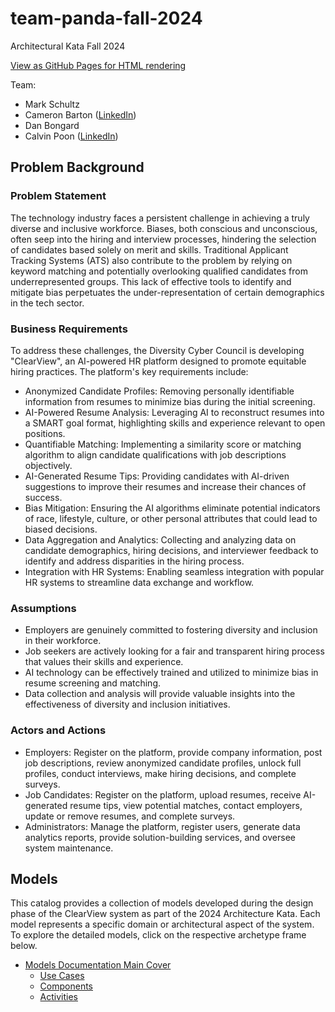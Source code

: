 # team-panda-fall-2024

Architectural Kata Fall 2024

[View as GitHub Pages for HTML rendering](https://markschultz.github.io/team-panda-fall-2024/)

Team:
  - Mark Schultz
  - Cameron Barton ([LinkedIn](https://www.linkedin.com/in/cameronbarton/))
  - Dan Bongard
  - Calvin Poon ([LinkedIn](https://www.linkedin.com/in/calvinpoon/))

## Problem Background
### Problem Statement
The technology industry faces a persistent challenge in achieving a truly diverse and inclusive workforce. Biases, both conscious and unconscious, often seep into the hiring and interview processes, hindering the selection of candidates based solely on merit and skills. Traditional Applicant Tracking Systems (ATS) also contribute to the problem by relying on keyword matching and potentially overlooking qualified candidates from underrepresented groups. This lack of effective tools to identify and mitigate bias perpetuates the under-representation of certain demographics in the tech sector.

### Business Requirements
To address these challenges, the Diversity Cyber Council is developing "ClearView", an AI-powered HR platform designed to promote equitable hiring practices. The platform's key requirements include:
- Anonymized Candidate Profiles: Removing personally identifiable information from resumes to minimize bias during the initial screening.
- AI-Powered Resume Analysis: Leveraging AI to reconstruct resumes into a SMART goal format, highlighting skills and experience relevant to open positions.
- Quantifiable Matching: Implementing a similarity score or matching algorithm to align candidate qualifications with job descriptions objectively.
- AI-Generated Resume Tips: Providing candidates with AI-driven suggestions to improve their resumes and increase their chances of success.
- Bias Mitigation: Ensuring the AI algorithms eliminate potential indicators of race, lifestyle, culture, or other personal attributes that could lead to biased decisions.
- Data Aggregation and Analytics: Collecting and analyzing data on candidate demographics, hiring decisions, and interviewer feedback to identify and address disparities in the hiring process.
- Integration with HR Systems: Enabling seamless integration with popular HR systems to streamline data exchange and workflow.

### Assumptions
- Employers are genuinely committed to fostering diversity and inclusion in their workforce.
- Job seekers are actively looking for a fair and transparent hiring process that values their skills and experience.
- AI technology can be effectively trained and utilized to minimize bias in resume screening and matching.
- Data collection and analysis will provide valuable insights into the effectiveness of diversity and inclusion initiatives.

### Actors and Actions
- Employers: Register on the platform, provide company information, post job descriptions, review anonymized candidate profiles, unlock full profiles, conduct interviews, make hiring decisions, and complete surveys.
- Job Candidates: Register on the platform, upload resumes, receive AI-generated resume tips, view potential matches, contact employers, update or remove resumes, and complete surveys.
- Administrators: Manage the platform, register users, generate data analytics reports, provide solution-building services, and oversee system maintenance.

## Models
This catalog provides a collection of models developed during the design phase of the ClearView system as part of the 2024 Architecture Kata. Each model represents a specific domain or architectural aspect of the system. To explore the detailed models, click on the respective archetype frame below.

- [Models Documentation Main Cover ](Models/index.html)
  - [Use Cases](Models/EARoot/EA1/EA1/EA12.html)
  - [Components](Models/EARoot/EA1/EA2/EA74.html)
  - [Activities](Models/EARoot/EA1/EA3/EA129.html)
